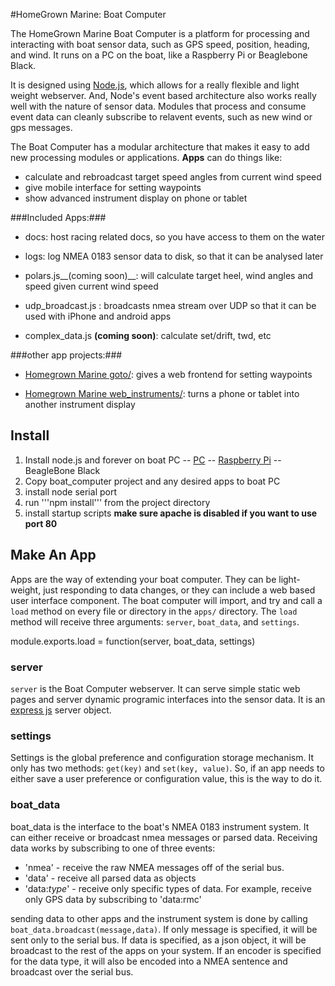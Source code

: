 #HomeGrown Marine: Boat Computer

The HomeGrown Marine Boat Computer is a platform for processing and interacting with boat sensor data, such as GPS speed, position, heading, and wind.  It runs on a PC on the boat, like a Raspberry Pi or Beaglebone Black.

It is designed using [Node.js](http://nodejs.org), which allows for a really flexible and light weight webserver.  And, Node's event based architecture also works really well with the nature of sensor data.  Modules that process and consume event data can cleanly subscribe to relavent events, such as new wind or gps messages.

The Boat Computer has a modular architecture that makes it easy to add new processing modules or applications.  __Apps__ can do things like:

- calculate and rebroadcast target speed angles from current wind speed 
- give mobile interface for setting waypoints
- show advanced instrument display on phone or tablet


###Included Apps:###

- docs: host racing related docs, so you have access to them on the water

- logs: log NMEA 0183 sensor data to disk, so that it can be analysed later

- polars.js__(coming soon)__: will calculate target heel, wind angles and speed given current wind speed

- udp_broadcast.js : broadcasts nmea stream over UDP so that it can be used with iPhone and android apps

- complex_data.js __(coming soon)__: calculate set/drift, twd, etc


###other app projects:###

- [Homegrown Marine goto/](https://github.com/HomegrownMarine/goto): gives a web frontend for setting waypoints

- [Homegrown Marine web_instruments/](https://github.com/HomegrownMarine/web_instrument): turns a phone or tablet into another instrument display


## Install

1. Install node.js and forever on boat PC
-- [PC](http://nodejs.org)
-- [Raspberry Pi](http://revryl.com/2014/01/04/nodejs-raspberry-pi/)
-- BeagleBone Black
2. Copy boat_computer project and any desired apps to boat PC
3. install node serial port 
4. run '''npm install''' from the project directory
5. install startup scripts __make sure apache is disabled if you want to use port 80__ 


## Make An App

Apps are the way of extending your boat computer.  They can be light-weight, just responding to data changes, or they can include a web based user interface component.  The boat computer will import, and try and call a ```load``` method on every file or directory in the ```apps/``` directory.  The ```load``` method will receive three arguments:  ```server```, ```boat_data```, and ```settings```.

   module.exports.load = function(server, boat_data, settings)

### server

```server``` is the Boat Computer webserver.  It can serve simple static web pages and server dynamic programic interfaces into the sensor data.  It is an [express js](http://expressjs.com) server object.

### settings

Settings is the global preference and configuration storage mechanism.  It only has two methods:  ```get(key)``` and ```set(key, value)```.  So, if an app needs to either save a user preference or configuration value, this is the way to do it.

### boat_data

boat_data is the interface to the boat's NMEA 0183 instrument system.  It can either receive or broadcast nmea messages or parsed data.  Receiving data works by subscribing to one of three events:

- 'nmea' - receive the raw NMEA messages off of the serial bus.
- 'data' - receive all parsed data as objects
- 'data:_type_' - receive only specific types of data.  For example, receive only GPS data by subscribing to 'data:rmc'

sending data to other apps and the instrument system is done by calling ```boat_data.broadcast(message,data)```.  If only message is specified, it will be sent only to the serial bus.  If data is specified, as a json object, it will be broadcast to the rest of the apps on your system.  If an encoder is specified for the data type, it will also be encoded into a NMEA sentence and broadcast over the serial bus.
